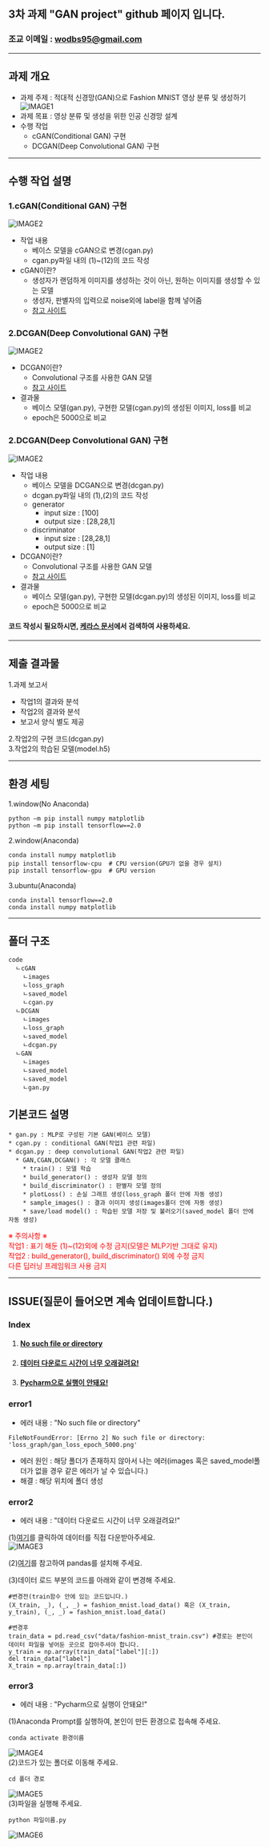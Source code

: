 ## 3차 과제 "GAN project" github 페이지 입니다.   
### 조교 이메일 : wodbs95@gmail.com   
- - -
## 과제 개요   
* 과제 주제 : 적대적 신경망(GAN)으로 Fashion MNIST 영상 분류 및 생성하기   
![IMAGE1](/ignore/images.jpg)
* 과제 목표 : 영상 분류 및 생성을 위한 인공 신경망 설계   
* 수행 작업   
  * cGAN(Conditional GAN) 구현    
  * DCGAN(Deep Convolutional GAN) 구현      
- - -
## 수행 작업 설명
### 1.cGAN(Conditional GAN) 구현   
![IMAGE2](/ignore/cgan.JPG)   
* 작업 내용   
  * 베이스 모델을 cGAN으로 변경(cgan.py)   
  * cgan.py파일 내의 (1)~(12)의 코드 작성   
* cGAN이란?   
  * 생성자가 랜덤하게 이미지를 생성하는 것이 아닌, 원하는 이미지를 생성할 수 있는 모델
  * 생성자, 판별자의 입력으로 noise외에 label을 함께 넣어줌
  * [참고 사이트](https://rm-7.tistory.com/2)   
  
### 2.DCGAN(Deep Convolutional GAN) 구현   
![IMAGE2](/ignore/dcgan.JPG)   
* DCGAN이란?   
  * Convolutional 구조를 사용한 GAN 모델
  * [참고 사이트](http://jaejunyoo.blogspot.com/2017/02/deep-convolutional-gan-dcgan-1.html)   
* 결과물   
  * 베이스 모델(gan.py), 구현한 모델(cgan.py)의 생성된 이미지, loss를 비교   
  * epoch은 5000으로 비교   
  
### 2.DCGAN(Deep Convolutional GAN) 구현   
![IMAGE2](/ignore/dcgan.JPG)   
* 작업 내용   
  * 베이스 모델을 DCGAN으로 변경(dcgan.py)   
  * dcgan.py파일 내의 (1),(2)의 코드 작성   
  * generator   
    * input size : [100]   
	* output size : [28,28,1]   
  * discriminator   
    * input size : [28,28,1]   
	* output size : [1]   
* DCGAN이란?   
  * Convolutional 구조를 사용한 GAN 모델
  * [참고 사이트](http://jaejunyoo.blogspot.com/2017/02/deep-convolutional-gan-dcgan-1.html)   
* 결과물   
  * 베이스 모델(gan.py), 구현한 모델(dcgan.py)의 생성된 이미지, loss를 비교   
  * epoch은 5000으로 비교   
  
#### 코드 작성시 필요하시면, [케라스 문서](https://www.tensorflow.org/api_docs/python/tf/keras)에서 검색하여 사용하세요.   

- - -
## 제출 결과물   
1.과제 보고서   
  * 작업1의 결과와 분석   
  * 작업2의 결과와 분석   
  * 보고서 양식 별도 제공   
    
2.작업2의 구현 코드(dcgan.py)   
3.작업2의 학습된 모델(model.h5)   
- - -
## 환경 세팅   

1.window(No Anaconda)
```
python –m pip install numpy matplotlib   
python –m pip install tensorflow==2.0
```   

2.window(Anaconda)
```
conda install numpy matplotlib   
pip install tensorflow-cpu  # CPU version(GPU가 없을 경우 설치)
pip install tensorflow-gpu  # GPU version
```   

3.ubuntu(Anaconda)
```
conda install tensorflow==2.0
conda install numpy matplotlib
```
- - -
## 폴더 구조   
```
code
  ㄴcGAN
    ㄴimages
    ㄴloss_graph
    ㄴsaved_model
    ㄴcgan.py
  ㄴDCGAN
    ㄴimages
    ㄴloss_graph
    ㄴsaved_model
    ㄴdcgan.py
  ㄴGAN
    ㄴimages
    ㄴsaved_model
    ㄴsaved_model
    ㄴgan.py
```   

## 기본코드 설명   
```
* gan.py : MLP로 구성된 기본 GAN(베이스 모델)   
* cgan.py : conditional GAN(작업1 관련 파일)
* dcgan.py : deep convolutional GAN(작업2 관련 파일)
  * GAN,CGAN,DCGAN() : 각 모델 클래스
    * train() : 모델 학습
    * build_generator() : 생성자 모델 정의
    * build_discriminator() : 판별자 모델 정의
    * plotLoss() : 손실 그래프 생성(loss_graph 폴더 안에 자동 생성)
    * sample_images() : 결과 이미지 생성(images폴더 안에 자동 생성)
    * save/load model() : 학습된 모델 저장 및 불러오기(saved_model 폴더 안에 자동 생성)
```
<span style="color:red">※ 주의사항 ※</span>   
<span style="color:red">작업1 : 표기 해둔 (1)~(12)외에 수정 금지(모델은 MLP기반 그대로 유지)</span>   
<span style="color:red">작업2 : build_generator(), build_discriminator() 외에 수정 금지</span>   
<span style="color:red">다른 딥러닝 프레임워크 사용 금지</span>   

- - -
## ISSUE(질문이 들어오면 계속 업데이트합니다.)   
### Index   
1. #### [No such file or directory](#error1)   
2. #### [데이터 다운로드 시간이 너무 오래걸려요!](#error2)   
3. #### [Pycharm으로 실행이 안돼요!](#error3)   

### error1   
* 에러 내용 : "No such file or directory"   
```
FileNotFoundError: [Errno 2] No such file or directory: 'loss_graph/gan_loss_epoch_5000.png'
```
* 에러 원인 : 해당 폴더가 존재하지 않아서 나는 에러(images 혹은 saved_model폴더가 없을 경우 같은 에러가 날 수 있습니다.)   
* 해결 : 해당 위치에 폴더 생성   

### error2   
* 에러 내용 : "데이터 다운로드 시간이 너무 오래걸려요!"   

(1)[여기](http://mjgim.me/2018/08/30/fashion_mnist.html)를 클릭하여 데이터를 직접 다운받아주세요.   
![IMAGE3](/ignore/error2.png)   

(2)[여기](https://appia.tistory.com/164)를 참고하여 pandas를 설치해 주세요.   

(3)데이터 로드 부분의 코드를 아래와 같이 변경해 주세요.   
```
#변경전(train함수 안에 있는 코드입니다.)
(X_train, _), (_, _) = fashion_mnist.load_data() 혹은 (X_train, y_train), (_, _) = fashion_mnist.load_data()

#변경후
train_data = pd.read_csv("data/fashion-mnist_train.csv") #경로는 본인이 데이터 파일을 넣어둔 곳으로 잡아주셔야 합니다.
y_train = np.array(train_data["label"][:])
del train_data["label"]
X_train = np.array(train_data[:])
```   

### error3   
* 에러 내용 : "Pycharm으로 실행이 안돼요!"   

(1)Anaconda Prompt를 실행하여, 본인이 만든 환경으로 접속해 주세요.   
```
conda activate 환경이름
```   
![IMAGE4](/ignore/conda1.JPG)   
(2)코드가 있는 폴더로 이동해 주세요.   
```
cd 폴더 경로
```   
![IMAGE5](/ignore/conda2.JPG)   
(3)파일을 실행해 주세요.   
```
python 파일이름.py
```   
![IMAGE6](/ignore/conda3.JPG)   
